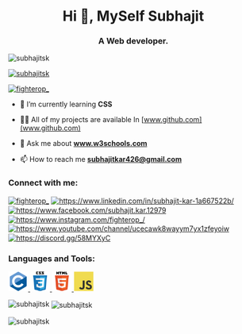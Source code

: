 <h1 align="center">Hi 👋, MySelf Subhajit</h1>
<h3 align="center">A Web developer.</h3>

<p align="left"> <img src="https://komarev.com/ghpvc/?username=subhajitsk&label=Profile%20views&color=0e75b6&style=flat" alt="subhajitsk" /> </p>

<p align="left"> <a href="https://github.com/ryo-ma/github-profile-trophy"><img src="https://github-profile-trophy.vercel.app/?username=subhajitsk" alt="subhajitsk" /></a> </p>

<p align="left"> <a href="https://twitter.com/fighterop_" target="blank"><img src="https://img.shields.io/twitter/follow/fighterop_?logo=twitter&style=for-the-badge" alt="fighterop_" /></a> </p>

- 🌱 I’m currently learning **CSS**

- 👨‍💻 All of my projects are available In [www.github.com](www.github.com)

- 💬 Ask me about **www.w3schools.com**

- 📫 How to reach me **subhajitkar426@gmail.com**

<h3 align="left">Connect with me:</h3>
<p align="left">
<a href="https://twitter.com/fighterop_" target="blank"><img align="center" src="https://raw.githubusercontent.com/rahuldkjain/github-profile-readme-generator/master/src/images/icons/Social/twitter.svg" alt="fighterop_" height="30" width="40" /></a>
<a href="https://linkedin.com/in/https://www.linkedin.com/in/subhajit-kar-1a667522b/" target="blank"><img align="center" src="https://raw.githubusercontent.com/rahuldkjain/github-profile-readme-generator/master/src/images/icons/Social/linked-in-alt.svg" alt="https://www.linkedin.com/in/subhajit-kar-1a667522b/" height="30" width="40" /></a>
<a href="https://fb.com/https://www.facebook.com/subhajit.kar.12979" target="blank"><img align="center" src="https://raw.githubusercontent.com/rahuldkjain/github-profile-readme-generator/master/src/images/icons/Social/facebook.svg" alt="https://www.facebook.com/subhajit.kar.12979" height="30" width="40" /></a>
<a href="https://instagram.com/https://www.instagram.com/fighterop_/" target="blank"><img align="center" src="https://raw.githubusercontent.com/rahuldkjain/github-profile-readme-generator/master/src/images/icons/Social/instagram.svg" alt="https://www.instagram.com/fighterop_/" height="30" width="40" /></a>
<a href="https://www.youtube.com/c/https://www.youtube.com/channel/ucecawk8wayym7yx1zfeyoiw" target="blank"><img align="center" src="https://raw.githubusercontent.com/rahuldkjain/github-profile-readme-generator/master/src/images/icons/Social/youtube.svg" alt="https://www.youtube.com/channel/ucecawk8wayym7yx1zfeyoiw" height="30" width="40" /></a>
<a href="https://discord.gg/https://discord.gg/58MYXyC" target="blank"><img align="center" src="https://raw.githubusercontent.com/rahuldkjain/github-profile-readme-generator/master/src/images/icons/Social/discord.svg" alt="https://discord.gg/58MYXyC" height="30" width="40" /></a>
</p>

<h3 align="left">Languages and Tools:</h3>
<p align="left"> <a href="https://www.cprogramming.com/" target="_blank" rel="noreferrer"> <img src="https://raw.githubusercontent.com/devicons/devicon/master/icons/c/c-original.svg" alt="c" width="40" height="40"/> </a> <a href="https://www.w3schools.com/css/" target="_blank" rel="noreferrer"> <img src="https://raw.githubusercontent.com/devicons/devicon/master/icons/css3/css3-original-wordmark.svg" alt="css3" width="40" height="40"/> </a> <a href="https://www.w3.org/html/" target="_blank" rel="noreferrer"> <img src="https://raw.githubusercontent.com/devicons/devicon/master/icons/html5/html5-original-wordmark.svg" alt="html5" width="40" height="40"/> </a> <a href="https://developer.mozilla.org/en-US/docs/Web/JavaScript" target="_blank" rel="noreferrer"> <img src="https://raw.githubusercontent.com/devicons/devicon/master/icons/javascript/javascript-original.svg" alt="javascript" width="40" height="40"/> </a> </p>

<p><img align="left" src="https://github-readme-stats.vercel.app/api/top-langs?username=subhajitsk&show_icons=true&locale=en&layout=compact" alt="subhajitsk" /></p>

<p>&nbsp;<img align="center" src="https://github-readme-stats.vercel.app/api?username=subhajitsk&show_icons=true&locale=en" alt="subhajitsk" /></p>

<p><img align="center" src="https://github-readme-streak-stats.herokuapp.com/?user=subhajitsk&" alt="subhajitsk" /></p>
